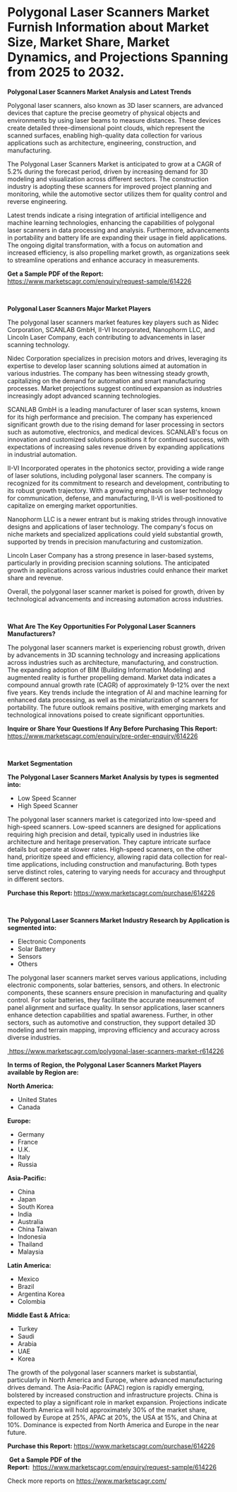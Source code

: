<p><h1>Polygonal Laser Scanners Market Furnish Information about Market Size, Market Share, Market Dynamics, and Projections Spanning from 2025 to 2032.</h1></p><p><strong>Polygonal Laser Scanners Market Analysis and Latest Trends</strong></p>
<p><p>Polygonal laser scanners, also known as 3D laser scanners, are advanced devices that capture the precise geometry of physical objects and environments by using laser beams to measure distances. These devices create detailed three-dimensional point clouds, which represent the scanned surfaces, enabling high-quality data collection for various applications such as architecture, engineering, construction, and manufacturing.</p><p>The Polygonal Laser Scanners Market is anticipated to grow at a CAGR of 5.2% during the forecast period, driven by increasing demand for 3D modeling and visualization across different sectors. The construction industry is adopting these scanners for improved project planning and monitoring, while the automotive sector utilizes them for quality control and reverse engineering. </p><p>Latest trends indicate a rising integration of artificial intelligence and machine learning technologies, enhancing the capabilities of polygonal laser scanners in data processing and analysis. Furthermore, advancements in portability and battery life are expanding their usage in field applications. The ongoing digital transformation, with a focus on automation and increased efficiency, is also propelling market growth, as organizations seek to streamline operations and enhance accuracy in measurements.</p></p>
<p><strong>Get a Sample PDF of the Report:&nbsp;</strong> <a href="https://www.marketscagr.com/enquiry/request-sample/614226?utm_campaign=3018&utm_medium=2&utm_source=Github&utm_content=ia&utm_term=24032025&utm_id=polygonal-laser-scanners">https://www.marketscagr.com/enquiry/request-sample/614226</a></p>
<p>&nbsp;</p>
<p><strong>Polygonal Laser Scanners Major Market Players</strong></p>
<p><p>The polygonal laser scanners market features key players such as Nidec Corporation, SCANLAB GmbH, II-VI Incorporated, Nanophorm LLC, and Lincoln Laser Company, each contributing to advancements in laser scanning technology.</p><p>Nidec Corporation specializes in precision motors and drives, leveraging its expertise to develop laser scanning solutions aimed at automation in various industries. The company has been witnessing steady growth, capitalizing on the demand for automation and smart manufacturing processes. Market projections suggest continued expansion as industries increasingly adopt advanced scanning technologies.</p><p>SCANLAB GmbH is a leading manufacturer of laser scan systems, known for its high performance and precision. The company has experienced significant growth due to the rising demand for laser processing in sectors such as automotive, electronics, and medical devices. SCANLAB's focus on innovation and customized solutions positions it for continued success, with expectations of increasing sales revenue driven by expanding applications in industrial automation.</p><p>II-VI Incorporated operates in the photonics sector, providing a wide range of laser solutions, including polygonal laser scanners. The company is recognized for its commitment to research and development, contributing to its robust growth trajectory. With a growing emphasis on laser technology for communication, defense, and manufacturing, II-VI is well-positioned to capitalize on emerging market opportunities.</p><p>Nanophorm LLC is a newer entrant but is making strides through innovative designs and applications of laser technology. The company's focus on niche markets and specialized applications could yield substantial growth, supported by trends in precision manufacturing and customization.</p><p>Lincoln Laser Company has a strong presence in laser-based systems, particularly in providing precision scanning solutions. The anticipated growth in applications across various industries could enhance their market share and revenue.</p><p>Overall, the polygonal laser scanner market is poised for growth, driven by technological advancements and increasing automation across industries.</p></p>
<p>&nbsp;</p>
<p><strong>What Are The Key Opportunities For Polygonal Laser Scanners Manufacturers?</strong></p>
<p><p>The polygonal laser scanners market is experiencing robust growth, driven by advancements in 3D scanning technology and increasing applications across industries such as architecture, manufacturing, and construction. The expanding adoption of BIM (Building Information Modeling) and augmented reality is further propelling demand. Market data indicates a compound annual growth rate (CAGR) of approximately 9-12% over the next five years. Key trends include the integration of AI and machine learning for enhanced data processing, as well as the miniaturization of scanners for portability. The future outlook remains positive, with emerging markets and technological innovations poised to create significant opportunities.</p></p>
<p><strong>Inquire or Share Your Questions If Any Before Purchasing This Report:</strong> <a href="https://www.marketscagr.com/enquiry/pre-order-enquiry/614226?utm_campaign=3018&utm_medium=2&utm_source=Github&utm_content=ia&utm_term=24032025&utm_id=polygonal-laser-scanners">https://www.marketscagr.com/enquiry/pre-order-enquiry/614226</a></p>
<p>&nbsp;</p>
<p><strong>Market Segmentation</strong></p>
<p><strong>The Polygonal Laser Scanners Market Analysis by types is segmented into:</strong></p>
<p><ul><li>Low Speed Scanner</li><li>High Speed Scanner</li></ul></p>
<p><p>The polygonal laser scanners market is categorized into low-speed and high-speed scanners. Low-speed scanners are designed for applications requiring high precision and detail, typically used in industries like architecture and heritage preservation. They capture intricate surface details but operate at slower rates. High-speed scanners, on the other hand, prioritize speed and efficiency, allowing rapid data collection for real-time applications, including construction and manufacturing. Both types serve distinct roles, catering to varying needs for accuracy and throughput in different sectors.</p></p>
<p><strong>Purchase this Report:&nbsp;</strong><a href="https://www.marketscagr.com/purchase/614226?utm_campaign=3018&utm_medium=2&utm_source=Github&utm_content=ia&utm_term=24032025&utm_id=polygonal-laser-scanners">https://www.marketscagr.com/purchase/614226</a></p>
<p>&nbsp;</p>
<p><strong>The Polygonal Laser Scanners Market Industry Research by Application is segmented into:</strong></p>
<p><ul><li>Electronic Components</li><li>Solar Battery</li><li>Sensors</li><li>Others</li></ul></p>
<p><p>The polygonal laser scanners market serves various applications, including electronic components, solar batteries, sensors, and others. In electronic components, these scanners ensure precision in manufacturing and quality control. For solar batteries, they facilitate the accurate measurement of panel alignment and surface quality. In sensor applications, laser scanners enhance detection capabilities and spatial awareness. Further, in other sectors, such as automotive and construction, they support detailed 3D modeling and terrain mapping, improving efficiency and accuracy across diverse industries.</p></p>
<p><a href="https://www.marketscagr.com/polygonal-laser-scanners-market-r614226?utm_campaign=3018&utm_medium=2&utm_source=Github&utm_content=ia&utm_term=24032025&utm_id=polygonal-laser-scanners">&nbsp;https://www.marketscagr.com/polygonal-laser-scanners-market-r614226</a></p>
<p><strong>In terms of Region, the Polygonal Laser Scanners Market Players available by Region are:</strong></p>
<p>
    <p> <strong> North America: </strong>
        <ul>
            <li>United States</li>
            <li>Canada</li>
        </ul>
        </p> 
    <p> <strong> Europe: </strong>
        <ul>
            <li>Germany</li>
            <li>France</li>
            <li>U.K.</li>
            <li>Italy</li>
            <li>Russia</li>
        </ul>
        </p> 
    <p> <strong> Asia-Pacific: </strong>
        <ul>
            <li>China</li>
            <li>Japan</li>
            <li>South Korea</li>
            <li>India</li>
            <li>Australia</li>
            <li>China Taiwan</li>
            <li>Indonesia</li>
            <li>Thailand</li>
            <li>Malaysia</li>
        </ul>
        </p> 
    <p> <strong> Latin America: </strong>
        <ul>
            <li>Mexico</li>
            <li>Brazil</li>
            <li>Argentina Korea</li>
            <li>Colombia</li>
        </ul>
        </p> 
    <p> <strong> Middle East & Africa: </strong>
        <ul>
            <li>Turkey</li>
            <li>Saudi</li>
            <li>Arabia</li>
            <li>UAE</li>
            <li>Korea</li>
        </ul>
    </p>
    </p>
<p><p>The growth of the polygonal laser scanners market is substantial, particularly in North America and Europe, where advanced manufacturing drives demand. The Asia-Pacific (APAC) region is rapidly emerging, bolstered by increased construction and infrastructure projects. China is expected to play a significant role in market expansion. Projections indicate that North America will hold approximately 30% of the market share, followed by Europe at 25%, APAC at 20%, the USA at 15%, and China at 10%. Dominance is expected from North America and Europe in the near future.</p></p>
<p><strong>Purchase this Report: </strong><a href="https://www.marketscagr.com/purchase/614226?utm_campaign=3018&utm_medium=2&utm_source=Github&utm_content=ia&utm_term=24032025&utm_id=polygonal-laser-scanners">https://www.marketscagr.com/purchase/614226</a></p>
<p>&nbsp;<strong>Get a Sample PDF of the Report:&nbsp;&nbsp;</strong><a href="https://www.marketscagr.com/enquiry/request-sample/614226?utm_campaign=3018&utm_medium=2&utm_source=Github&utm_content=ia&utm_term=24032025&utm_id=polygonal-laser-scanners">https://www.marketscagr.com/enquiry/request-sample/614226</a></p>
<p><strong></strong></p>
<p>Check more reports on <a href="https://www.marketscagr.com/?utm_campaign=3018&utm_medium=2&utm_source=Github&utm_content=ia&utm_term=24032025&utm_id=polygonal-laser-scanners">https://www.marketscagr.com/</a></p>